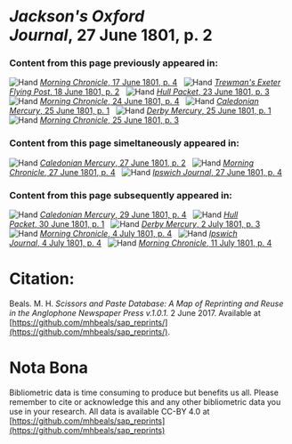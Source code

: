 # *Jackson's Oxford Journal*, 27 June 1801, p. 2  
  
### Content from this page previously appeared in:  
![Hand](http://scissorsandpaste.net/wp-content/uploads/2017/06/smallhandpointer.png) [*Morning Chronicle*, 17 June 1801, p. 4](https://mhbeals.github.io/sap_html/Morning-Chronicle/Morning-Chronicle-17-June-1801-p-4)  
![Hand](http://scissorsandpaste.net/wp-content/uploads/2017/06/smallhandpointer.png) [*Trewman's Exeter Flying Post*, 18 June 1801, p. 2](https://mhbeals.github.io/sap_html/Trewman's-Exeter-Flying-Post/Trewman's-Exeter-Flying-Post-18-June-1801-p-2)  
![Hand](http://scissorsandpaste.net/wp-content/uploads/2017/06/smallhandpointer.png) [*Hull Packet*, 23 June 1801, p. 3](https://mhbeals.github.io/sap_html/Hull-Packet/Hull-Packet-23-June-1801-p-3)  
![Hand](http://scissorsandpaste.net/wp-content/uploads/2017/06/smallhandpointer.png) [*Morning Chronicle*, 24 June 1801, p. 4](https://mhbeals.github.io/sap_html/Morning-Chronicle/Morning-Chronicle-24-June-1801-p-4)  
![Hand](http://scissorsandpaste.net/wp-content/uploads/2017/06/smallhandpointer.png) [*Caledonian Mercury*, 25 June 1801, p. 1](https://mhbeals.github.io/sap_html/Caledonian-Mercury/Caledonian-Mercury-25-June-1801-p-1)  
![Hand](http://scissorsandpaste.net/wp-content/uploads/2017/06/smallhandpointer.png) [*Derby Mercury*, 25 June 1801, p. 1](https://mhbeals.github.io/sap_html/Derby-Mercury/Derby-Mercury-25-June-1801-p-1)  
![Hand](http://scissorsandpaste.net/wp-content/uploads/2017/06/smallhandpointer.png) [*Morning Chronicle*, 25 June 1801, p. 3](https://mhbeals.github.io/sap_html/Morning-Chronicle/Morning-Chronicle-25-June-1801-p-3)  
  
### Content from this page simeltaneously appeared in:  
![Hand](http://scissorsandpaste.net/wp-content/uploads/2017/06/smallhandpointer.png) [*Caledonian Mercury*, 27 June 1801, p. 2](https://mhbeals.github.io/sap_html/Caledonian-Mercury/Caledonian-Mercury-27-June-1801-p-2)  
![Hand](http://scissorsandpaste.net/wp-content/uploads/2017/06/smallhandpointer.png) [*Morning Chronicle*, 27 June 1801, p. 4](https://mhbeals.github.io/sap_html/Morning-Chronicle/Morning-Chronicle-27-June-1801-p-4)  
![Hand](http://scissorsandpaste.net/wp-content/uploads/2017/06/smallhandpointer.png) [*Ipswich Journal*, 27 June 1801, p. 4](https://mhbeals.github.io/sap_html/Ipswich-Journal/Ipswich-Journal-27-June-1801-p-4)  
  
### Content from this page subsequently appeared in:  
![Hand](http://scissorsandpaste.net/wp-content/uploads/2017/06/smallhandpointer.png) [*Caledonian Mercury*, 29 June 1801, p. 4](https://mhbeals.github.io/sap_html/Caledonian-Mercury/Caledonian-Mercury-29-June-1801-p-4)  
![Hand](http://scissorsandpaste.net/wp-content/uploads/2017/06/smallhandpointer.png) [*Hull Packet*, 30 June 1801, p. 1](https://mhbeals.github.io/sap_html/Hull-Packet/Hull-Packet-30-June-1801-p-1)  
![Hand](http://scissorsandpaste.net/wp-content/uploads/2017/06/smallhandpointer.png) [*Derby Mercury*, 2 July 1801, p. 3](https://mhbeals.github.io/sap_html/Derby-Mercury/Derby-Mercury-2-July-1801-p-3)  
![Hand](http://scissorsandpaste.net/wp-content/uploads/2017/06/smallhandpointer.png) [*Morning Chronicle*, 4 July 1801, p. 4](https://mhbeals.github.io/sap_html/Morning-Chronicle/Morning-Chronicle-4-July-1801-p-4)  
![Hand](http://scissorsandpaste.net/wp-content/uploads/2017/06/smallhandpointer.png) [*Ipswich Journal*, 4 July 1801, p. 4](https://mhbeals.github.io/sap_html/Ipswich-Journal/Ipswich-Journal-4-July-1801-p-4)  
![Hand](http://scissorsandpaste.net/wp-content/uploads/2017/06/smallhandpointer.png) [*Morning Chronicle*, 11 July 1801, p. 4](https://mhbeals.github.io/sap_html/Morning-Chronicle/Morning-Chronicle-11-July-1801-p-4)  


# Citation: 

Beals. M. H. *Scissors and Paste Database: A Map of Reprinting and Reuse in the Anglophone Newspaper Press v.1.0.1.* 2 June 2017. Available at [https://github.com/mhbeals/sap_reprints/](https://github.com/mhbeals/sap_reprints/). 

# Nota Bona

Bibliometric data is time consuming to produce but benefits us all. Please remember to cite or acknowledge this and any other bibliometric data you use in your research. All data is available CC-BY 4.0 at [https://github.com/mhbeals/sap_reprints](https://github.com/mhbeals/sap_reprints)